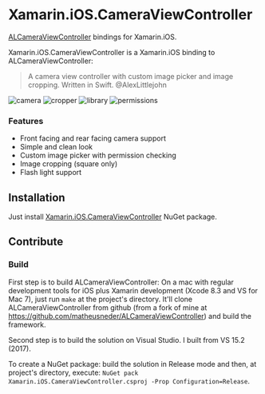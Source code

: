# Xamarin.iOS.CameraViewController

[ALCameraViewController](https://github.com/matheusneder/ALCameraViewController) bindings for Xamarin.iOS.

Xamarin.iOS.CameraViewController is a Xamarin.iOS binding to ALCameraViewController:
> A camera view controller with custom image picker and image cropping. Written in Swift.
> @AlexLittlejohn

![camera](https://cloud.githubusercontent.com/assets/932822/8455694/c61de812-2006-11e5-85c0-a57e3d980561.jpg)
![cropper](https://cloud.githubusercontent.com/assets/932822/8455697/c627ac44-2006-11e5-82be-7f96e73d9b1f.jpg)
![library](https://cloud.githubusercontent.com/assets/932822/8455695/c620ebb6-2006-11e5-9c61-75a81870c9de.jpg)
![permissions](https://cloud.githubusercontent.com/assets/932822/8455696/c62157fe-2006-11e5-958f-849cabf541ca.jpg)

### Features

- Front facing and rear facing camera support
- Simple and clean look
- Custom image picker with permission checking
- Image cropping (square only)
- Flash light support

## Installation

Just install [Xamarin.iOS.CameraViewController](https://www.nuget.org/packages/Xamarin.iOS.CameraViewController/) NuGet package.

## Contribute

### Build

First step is to build ALCameraViewController: On a mac with regular development tools for iOS plus Xamarin development (Xcode 8.3 and VS for Mac 7), just run `make` at the project's directory. It'll clone ALCameraViewController from github (from a fork of mine at https://github.com/matheusneder/ALCameraViewController) and build the framework.

Second step is to build the solution on Visual Studio. I built from VS 15.2 (2017).

To create a NuGet package: build the solution in Release mode and then, at project's directory, execute: `NuGet pack Xamarin.iOS.CameraViewController.csproj -Prop Configuration=Release`.
